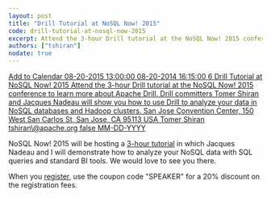 ```yaml
---
layout: post
title: "Drill Tutorial at NoSQL Now! 2015"
code: drill-tutorial-at-nosql-now-2015
excerpt: Attend the 3-hour Drill tutorial at the NoSQL Now! 2015 conference to learn more about Apache Drill.
authors: ["tshiran"]
nodate: true
---
```

<script type="text/javascript" src="//addthisevent.com/libs/1.5.8/ate.min.js"></script>
<a href="{{ site.baseurl }}/blog/2015/07/23/drill-tutorial-at-nosql-now-2015/" title="Add to Calendar" class="addthisevent">
    Add to Calendar
    <span class="_start">08-20-2015 13:00:00</span>
    <span class="_end">08-20-2014 16:15:00</span>
    <span class="_zonecode">6</span>
    <span class="_summary">Drill Tutorial at NoSQL Now! 2015</span>
    <span class="_description">Attend the 3-hour Drill tutorial at the NoSQL Now! 2015 conference to learn more about Apache Drill. Drill committers Tomer Shiran and Jacques Nadeau will show you how to use Drill to analyze your data in NoSQL databases and Hadoop clusters.</span>
    <span class="_location">San Jose Convention Center, 150 West San Carlos St, San Jose, CA 95113 USA</span>
    <span class="_organizer">Tomer Shiran</span>
    <span class="_organizer_email">tshiran\@apache.org</span>
    <span class="_all_day_event">false</span>
    <span class="_date_format">MM-DD-YYYY</span>
</a>

NoSQL Now! 2015 will be hosting a [3-hour tutorial](http://nosql2015.dataversity.net/sessionPop.cfm?confid=90&proposalid=7727) in which Jacques Nadeau and I will demonstrate how to analyze your NoSQL data with SQL queries and standard BI tools. We would love to see you there.

When you [register](http://nosql2015.dataversity.net/reg.cfm), use the coupon code "SPEAKER" for a 20% discount on the registration fees.
